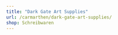 ```yaml
---
title: "Dark Gate Art Supplies"
url: /carmarthen/dark-gate-art-supplies/
shop: Schreibwaren
---
```

